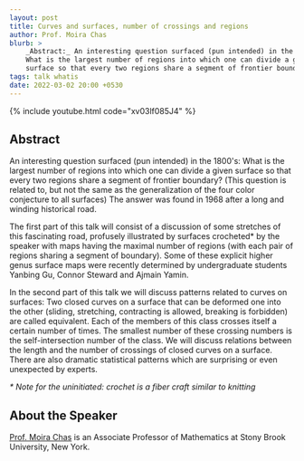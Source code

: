 ```yaml
---
layout: post
title: Curves and surfaces, number of crossings and regions
author: Prof. Moira Chas
blurb: >
    _Abstract:_ An interesting question surfaced (pun intended) in the 1800's:
    What is the largest number of regions into which one can divide a given
    surface so that every two regions share a segment of frontier boundary? ...
tags: talk whatis
date: 2022-03-02 20:00 +0530
---
```


{% include youtube.html
    code="xv03lf085J4"
%}

## Abstract

An interesting question surfaced (pun intended) in the 1800's: What is the
largest number of regions into which one can divide a given surface so that
every two regions share a segment of frontier boundary? (This question is
related to, but not the same as the generalization of the four color conjecture
to all surfaces) The answer was found in 1968 after a long and winding
historical road.

The first part of this talk will consist of a discussion of some stretches of
this fascinating  road, profusely illustrated by surfaces crocheted\* by the
speaker with maps having the maximal number of regions (with each pair of
regions sharing a segment of boundary). Some of these explicit higher genus
surface maps were recently determined by undergraduate students Yanbing Gu,
Connor Steward and Ajmain Yamin.

In the second part of this talk we will discuss patterns related to curves on
surfaces: Two closed curves on a surface that can be deformed one into the
other (sliding, stretching, contracting is allowed, breaking is forbidden) are
called equivalent. Each of the members of this class crosses itself a certain
number of times. The smallest number of these crossing numbers is the
self-intersection number of the class. We will discuss relations between the
length and the number of crossings of closed curves on a surface. There are
also dramatic statistical patterns  which are surprising or even unexpected by
experts.

_\* Note for the uninitiated: crochet is a fiber craft similar to knitting_


## About the Speaker

[Prof. Moira Chas](http://www.math.stonybrook.edu/~moira/) is an Associate
Professor of Mathematics at Stony Brook University, New York.
